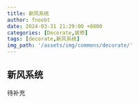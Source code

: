 ```yaml
---
title: 新风系统
author: fnoobt
date: 2024-03-31 21:29:00 +0800
categories: [Decorate,装修]
tags: [decorate,新风系统]
img_path: '/assets/img/commons/decorate/'
---
```


## 新风系统
待补充
